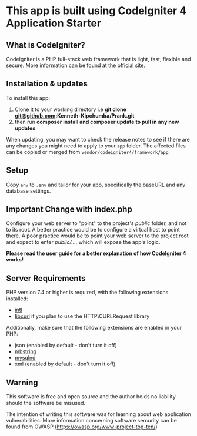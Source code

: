 # This app is built using CodeIgniter 4 Application Starter

## What is CodeIgniter?

CodeIgniter is a PHP full-stack web framework that is light, fast, flexible and secure.
More information can be found at the [official site](http://codeigniter.com).

## Installation & updates

To install this app:
1. Clone it to your working directory i.e 
       **git clone git@github.com:Kenneth-Kipchumba/Prank.git**
2. then run
       **composer install and composer update to pull in any new updates**


When updating, you may want to check the release notes to see if there are any changes you might need to apply
to your `app` folder. The affected files can be copied or merged from
`vendor/codeigniter4/framework/app`.

## Setup

Copy `env` to `.env` and tailor for your app, specifically the baseURL
and any database settings.

## Important Change with index.php

Configure your web server to "point" to the project's *public* folder, and
not to its root. A better practice would be to configure a virtual host to point there. A poor practice would be to point your web server to the project root and expect to enter *public/...*, which will expose the app's  logic.

**Please read the user guide for a better explanation of how CodeIgniter 4 works!**

## Server Requirements

PHP version 7.4 or higher is required, with the following extensions installed:

- [intl](http://php.net/manual/en/intl.requirements.php)
- [libcurl](http://php.net/manual/en/curl.requirements.php) if you plan to use the HTTP\CURLRequest library

Additionally, make sure that the following extensions are enabled in your PHP:

- json (enabled by default - don't turn it off)
- [mbstring](http://php.net/manual/en/mbstring.installation.php)
- [mysqlnd](http://php.net/manual/en/mysqlnd.install.php)
- xml (enabled by default - don't turn it off)


## Warning

This software is free and open source and the author holds no liability should the software be misused.

The intention of writing this software was for learning about web application vulnerabilities. More information concerning software sercurity can be found from OWASP (https://owasp.org/www-project-top-ten/)